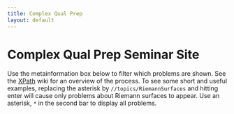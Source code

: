 ```yaml
---
title: Complex Qual Prep
layout: default
---
```

<head>
    <script>
        let testStart = 1601481600000; // Wed Sep 30 2020 09:00:00 GMT-0700 (Pacific Daylight Time)
        let testEnd = 1601492400000; // Wed Sep 30 2020 12:00:00 GMT-0700 (Pacific Daylight Time)
    </script>
    <link rel="problems-repository" href="complex">
    <script src="/scripts/problems.js" async defer></script>
    <link rel="apple-touch-icon" sizes="180x180" href="/icons/complex/apple-touch-icon.png">
    <link rel="icon" type="image/png" sizes="32x32" href="/icons/complex/favicon-32x32.png">
    <link rel="icon" type="image/png" sizes="16x16" href="/icons/complex/favicon-16x16.png">
    <link rel="manifest" href="/site.webmanifest">
</head>

   
# Complex Qual Prep Seminar Site 

Use the metainformation box below to filter which problems are shown. See the [XPath](https://github.com/MathPeople/MathPeople.github.io/wiki/XPath) wiki for an overview of the process. To see some short and useful examples, replacing the asterisk by `//topics/RiemannSurfaces` and hitting enter will cause only problems about Riemann surfaces to appear. Use an asterisk, `*` in the second bar to display all problems.

<div problems-repository-xpath="//topics/Morera"></div>
<div problems-repository-practice-test="ABC-1Montel1Real1Liouville"></div>